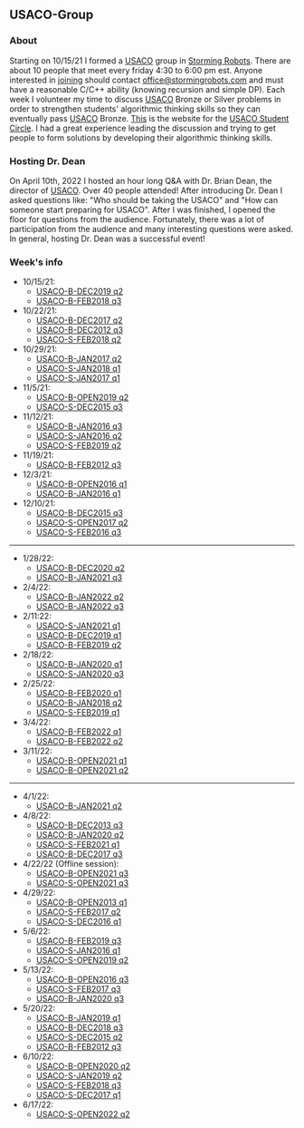 ## USACO-Group

### About
Starting on 10/15/21 I formed a [USACO](http://usaco.org/) group in [Storming Robots](https://stormingrobots.com/prod/default.html). There are about 10 people that meet every friday 4:30 to 6:00 pm est. Anyone interested in [joining](https://stormingrobots.com/prod/usaco.html) should contact office@stormingrobots.com and must have a reasonable C/C++ ability (knowing recursion and simple DP). Each week I volunteer my time to discuss [USACO](http://usaco.org/) Bronze or Silver problems in order to strengthen students' algorithmic thinking skills so they can eventually pass [USACO](http://usaco.org/) Bronze. [This](https://stormingrobots.com/prod/usaco.html) is the website for the [USACO Student Circle](https://stormingrobots.com/prod/usaco.html). I had a great experience leading the discussion and trying to get people to form solutions by developing their algorithmic thinking skills.

### Hosting Dr. Dean
On April 10th, 2022 I hosted an hour long Q&A with Dr. Brian Dean, the director of [USACO](http://usaco.org/). Over 40 people attended! After introducing Dr. Dean I asked questions like: "Who should be taking the USACO" and "How can someone start preparing for USACO". After I was finished, I opened the floor for questions from the audience. Fortunately, there was a lot of participation from the audience and many interesting questions were asked. In general, hosting Dr. Dean was a successful event!

### Week's info
* 10/15/21:
  * [USACO-B-DEC2019 q2](http://usaco.org/index.php?page=viewproblem2&cpid=964)
  * [USACO-B-FEB2018 q3](http://usaco.org/index.php?page=viewproblem2&cpid=809)
* 10/22/21:
  * [USACO-B-DEC2017 q2](http://usaco.org/index.php?page=viewproblem2&cpid=760)
  * [USACO-B-DEC2012 q3](http://usaco.org/index.php?page=viewproblem2&cpid=207)
  * [USACO-S-FEB2018 q2](http://usaco.org/index.php?page=viewproblem2&cpid=811)
* 10/29/21:
  * [USACO-B-JAN2017 q2](http://usaco.org/index.php?page=viewproblem2&cpid=688)
  * [USACO-S-JAN2018 q1](http://usaco.org/index.php?page=viewproblem2&cpid=786)
  * [USACO-S-JAN2017 q1](http://usaco.org/index.php?page=viewproblem2&cpid=690)
* 11/5/21:
  * [USACO-B-OPEN2019 q2](http://usaco.org/index.php?page=viewproblem2&cpid=940)
  * [USACO-S-DEC2015 q3](http://usaco.org/index.php?page=viewproblem2&cpid=572)
* 11/12/21:
  * [USACO-B-JAN2016 q3](http://usaco.org/index.php?page=viewproblem2&cpid=593)
  * [USACO-S-JAN2016 q2](http://usaco.org/index.php?page=viewproblem2&cpid=595)
  * [USACO-S-FEB2019 q2](http://usaco.org/index.php?page=viewproblem2&cpid=919)
* 11/19/21:
  * [USACO-B-FEB2012 q3](http://usaco.org/index.php?page=viewproblem2&cpid=114)
* 12/3/21:
  * [USACO-B-OPEN2016 q1](http://usaco.org/index.php?page=viewproblem2&cpid=639)
  * [USACO-B-JAN2016 q1](http://usaco.org/index.php?page=viewproblem2&cpid=591)
* 12/10/21:
  * [USACO-B-DEC2015 q3](http://usaco.org/index.php?page=viewproblem2&cpid=569)
  * [USACO-S-OPEN2017 q2](http://usaco.org/index.php?page=viewproblem2&cpid=739)
  * [USACO-S-FEB2016 q3](http://usaco.org/index.php?page=viewproblem2&cpid=620)
---
* 1/28/22:
  * [USACO-B-DEC2020 q2](http://usaco.org/index.php?page=viewproblem2&cpid=1060)
  * [USACO-B-JAN2021 q3](http://usaco.org/index.php?page=viewproblem2&cpid=1085)
* 2/4/22:
  * [USACO-B-JAN2022 q2](http://usaco.org/index.php?page=viewproblem2&cpid=1180)
  * [USACO-B-JAN2022 q3](http://usaco.org/index.php?page=viewproblem2&cpid=1181)
* 2/11:22:
  * [USACO-S-JAN2021 q1](http://usaco.org/index.php?page=viewproblem2&cpid=1086)
  * [USACO-B-DEC2019 q1](http://usaco.org/index.php?page=viewproblem2&cpid=963)
  * [USACO-B-FEB2019 q2](http://usaco.org/index.php?page=viewproblem2&cpid=916)
* 2/18/22:
  * [USACO-B-JAN2020 q1](http://usaco.org/index.php?page=viewproblem2&cpid=987)
  * [USACO-S-JAN2020 q3](http://usaco.org/index.php?page=viewproblem2&cpid=992)
* 2/25/22:
  * [USACO-B-FEB2020 q1](http://usaco.org/index.php?page=viewproblem2&cpid=1011)
  * [USACO-B-JAN2018 q2](http://usaco.org/index.php?page=viewproblem2&cpid=784)
  * [USACO-S-FEB2019 q1](http://usaco.org/index.php?page=viewproblem2&cpid=918)
* 3/4/22:
  * [USACO-B-FEB2022 q1](http://usaco.org/index.php?page=viewproblem2&cpid=1203)
  * [USACO-B-FEB2022 q2](http://usaco.org/index.php?page=viewproblem2&cpid=1204)
* 3/11/22:
  * [USACO-B-OPEN2021 q1](http://usaco.org/index.php?page=viewproblem2&cpid=1131)
  * [USACO-B-OPEN2021 q2](http://usaco.org/index.php?page=viewproblem2&cpid=1132)
---
* 4/1/22:
  * [USACO-B-JAN2021 q2](http://usaco.org/index.php?page=viewproblem2&cpid=1084)
* 4/8/22:
  * [USACO-B-DEC2013 q3](http://usaco.org/index.php?page=viewproblem2&cpid=360)
  * [USACO-B-JAN2020 q2](http://usaco.org/index.php?page=viewproblem2&cpid=988)
  * [USACO-S-FEB2021 q1](http://usaco.org/index.php?page=viewproblem2&cpid=1110)
  * [USACO-B-DEC2017 q3](http://usaco.org/index.php?page=viewproblem2&cpid=761)
* 4/22/22 (Offline session):
  * [USACO-B-OPEN2021 q3](http://usaco.org/index.php?page=viewproblem2&cpid=1133)
  * [USACO-S-OPEN2021 q3](http://usaco.org/index.php?page=viewproblem2&cpid=1136)
* 4/29/22:
  * [USACO-B-OPEN2013 q1](http://usaco.org/index.php?page=viewproblem2&cpid=278)
  * [USACO-S-FEB2017 q2](http://usaco.org/index.php?page=viewproblem2&cpid=715)
  * [USACO-S-DEC2016 q1](http://usaco.org/index.php?page=viewproblem2&cpid=666)
* 5/6/22:
  * [USACO-B-FEB2019 q3](http://usaco.org/index.php?page=viewproblem2&cpid=917)
  * [USACO-S-JAN2016 q1](http://usaco.org/index.php?page=viewproblem2&cpid=594)
  * [USACO-S-OPEN2019 q2](http://usaco.org/index.php?page=viewproblem2&cpid=943)
* 5/13/22:
  * [USACO-B-OPEN2016 q3](http://usaco.org/index.php?page=viewproblem2&cpid=641)
  * [USACO-S-FEB2017 q3](http://usaco.org/index.php?page=viewproblem2&cpid=716)
  * [USACO-B-JAN2020 q3](http://usaco.org/index.php?page=viewproblem2&cpid=989)
* 5/20/22:
  * [USACO-B-JAN2019 q1](http://usaco.org/index.php?page=viewproblem2&cpid=891)
  * [USACO-B-DEC2018 q3](http://usaco.org/index.php?page=viewproblem2&cpid=857)
  * [USACO-S-DEC2015 q2](http://usaco.org/index.php?page=viewproblem2&cpid=571)
  * [USACO-B-FEB2012 q3](http://usaco.org/index.php?page=viewproblem2&cpid=114)
* 6/10/22:
  * [USACO-B-OPEN2020 q2](http://usaco.org/index.php?page=viewproblem2&cpid=1036)
  * [USACO-S-JAN2019 q2](http://usaco.org/index.php?page=viewproblem2&cpid=895)
  * [USACO-S-FEB2018 q3](http://usaco.org/index.php?page=viewproblem2&cpid=812)
  * [USACO-S-DEC2017 q1](http://usaco.org/index.php?page=viewproblem2&cpid=762)
* 6/17/22:
  * [USACO-S-OPEN2022 q2](http://usaco.org/index.php?page=viewproblem2&cpid=1231)
